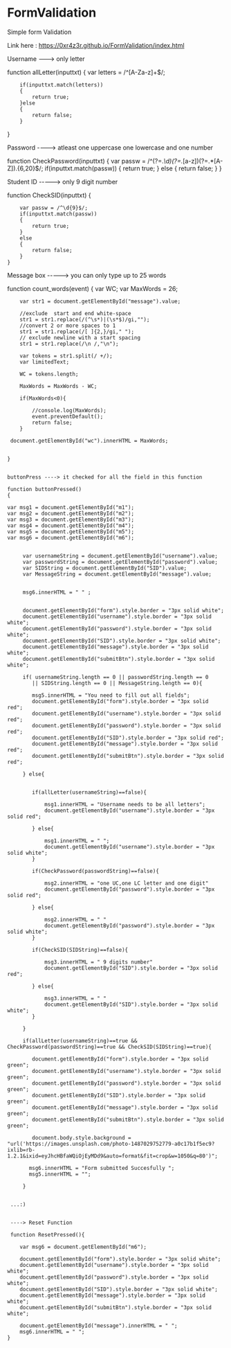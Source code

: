 # FormValidation

Simple form Validation 

Link here : 
https://0xr4z3r.github.io/FormValidation/index.html

Username ---> only letter

function allLetter(inputtxt)
  	{
   		var letters = /^[A-Za-z]+$/;

   		if(inputtxt.match(letters))
     	{
      		return true;
     	}else
        {
     		return false;
     	}
   }

Password ----> atleast one uppercase one lowercase  and one number

function CheckPassword(inputtxt) 
	{ 
		var passw = /^(?=.*\d)(?=.*[a-z])(?=.*[A-Z]).{6,20}$/;
		if(inputtxt.match(passw)) 
		{ 
			return true;
		}
		else
		{ 
			return false;
		}
	}

Student ID -----> only 9 digit number

  function CheckSID(inputtxt) 
	{ 

		var passw = /^\d{9}$/;
		if(inputtxt.match(passw)) 
		{ 
			return true;
		}
		else
		{ 
			return false;
		}
	}

Message box -----> you can only type up to 25 words

function count_words(event)
	{
		var WC;
		var MaxWords = 26;


		var str1 = document.getElementById("message").value;

		//exclude  start and end white-space
		str1 = str1.replace(/(^\s*)|(\s*$)/gi,"");
		//convert 2 or more spaces to 1
		str1 = str1.replace(/[ ]{2,}/gi," ");
		// exclude newline with a start spacing
		str1 = str1.replace(/\n /,"\n");

		var tokens = str1.split(/ +/);
		var limitedText;

		WC = tokens.length;

		MaxWords = MaxWords - WC;

		if(MaxWords<0){

			//console.log(MaxWords);
			event.preventDefault();
			return false;
		}

	 document.getElementById("wc").innerHTML = MaxWords;


    }
    
    
    buttonPress ----> it checked for all the field in this function 
    
    function buttonPressed()
	{

	var msg1 = document.getElementById("m1");
	var msg2 = document.getElementById("m2");
	var msg3 = document.getElementById("m3");
	var msg4 = document.getElementById("m4");
	var msg5 = document.getElementById("m5");
	var msg6 = document.getElementById("m6");


		 var usernameString = document.getElementById("username").value;
		 var passwordString = document.getElementById("password").value;
		 var SIDString = document.getElementById("SID").value;
		 var MessageString = document.getElementById("message").value;


		 msg6.innerHTML = " " ;


		 document.getElementById("form").style.border = "3px solid white";
		 document.getElementById("username").style.border = "3px solid white";
		 document.getElementById("password").style.border = "3px solid white";
		 document.getElementById("SID").style.border = "3px solid white";
		 document.getElementById("message").style.border = "3px solid white";
		 document.getElementById("submitBtn").style.border = "3px solid white";

		 if( usernameString.length == 0 || passwordString.length == 0 
		 	|| SIDString.length == 0 || MessageString.length == 0){

			msg5.innerHTML = "You need to fill out all fields";
			document.getElementById("form").style.border = "3px solid red";
		 	document.getElementById("username").style.border = "3px solid red";
		 	document.getElementById("password").style.border = "3px solid red";
		 	document.getElementById("SID").style.border = "3px solid red";
		 	document.getElementById("message").style.border = "3px solid red";
		 	document.getElementById("submitBtn").style.border = "3px solid red";

		 } else{


		 	if(allLetter(usernameString)==false){
		 	
		 		msg1.innerHTML = "Username needs to be all letters";
		 		document.getElementById("username").style.border = "3px solid red";

		 	} else{
		 		
		 		msg1.innerHTML = " ";
		 		document.getElementById("username").style.border = "3px solid white";
		 	}

		 	if(CheckPassword(passwordString)==false){
		 	
		 		msg2.innerHTML = "one UC,one LC letter and one digit"
		 		document.getElementById("password").style.border = "3px solid red";

		 	} else{
		 	
		 		msg2.innerHTML = " "
		 		document.getElementById("password").style.border = "3px solid white";
		 	}

		    if(CheckSID(SIDString)==false){
		 	
		 		msg3.innerHTML = " 9 digits number"
		 		document.getElementById("SID").style.border = "3px solid red";

		 	} else{
		 		
		 		msg3.innerHTML = " "
		 		document.getElementById("SID").style.border = "3px solid white";
		 	}

		 }

		 if(allLetter(usernameString)==true && CheckPassword(passwordString)==true && CheckSID(SIDString)==true){

		 	document.getElementById("form").style.border = "3px solid green";
		 	document.getElementById("username").style.border = "3px solid green";
		 	document.getElementById("password").style.border = "3px solid green";
		 	document.getElementById("SID").style.border = "3px solid green";
		 	document.getElementById("message").style.border = "3px solid green";
		 	document.getElementById("submitBtn").style.border = "3px solid green";

		 	document.body.style.background = "url('https://images.unsplash.com/photo-1487029752779-a0c17b1f5ec9?ixlib=rb-1.2.1&ixid=eyJhcHBfaWQiOjEyMDd9&auto=format&fit=crop&w=1050&q=80')";

		   msg6.innerHTML = "Form submitted Succesfully ";
		   msg5.innerHTML = "";

		 }
     
     
     ...:)
     
     
     ----> Reset Function
     
     function ResetPressed(){

		var msg6 = document.getElementById("m6");

		document.getElementById("form").style.border = "3px solid white";
		document.getElementById("username").style.border = "3px solid white";
		document.getElementById("password").style.border = "3px solid white";
		document.getElementById("SID").style.border = "3px solid white";
		document.getElementById("message").style.border = "3px solid white";
		document.getElementById("submitBtn").style.border = "3px solid white";

		document.getElementById("message").innerHTML = " ";
		msg6.innerHTML = " ";
	}
     
    
    
    
